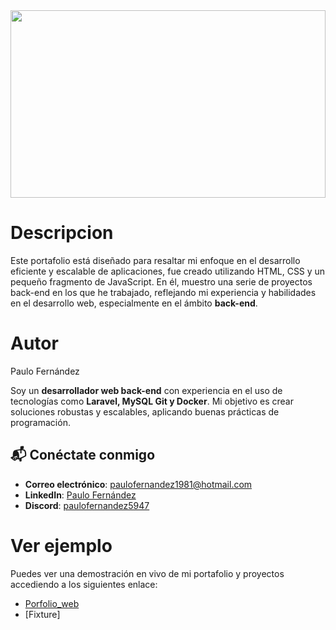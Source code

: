 <img src="https://user-images.githubusercontent.com/71606159/162444299-541a3791-73d4-463e-a716-95222399df00.jpg" width="100%" height="300px" />

# Descripcion
Este portafolio está diseñado para resaltar mi enfoque en el desarrollo eficiente y escalable de aplicaciones, fue creado utilizando HTML, CSS y un pequeño fragmento de JavaScript. En él, muestro una serie de proyectos back-end en los que he trabajado, reflejando mi experiencia y habilidades en el desarrollo web, especialmente en el ámbito **back-end**.

# Autor
Paulo Fernández

Soy un **desarrollador web back-end** con experiencia en el uso de tecnologías como **Laravel, MySQL Git y Docker**. Mi objetivo es crear soluciones robustas y escalables, aplicando buenas prácticas de programación.

## 📬 Conéctate conmigo

- **Correo electrónico**: [paulofernandez1981@hotmail.com](mailto:paulofernandez1981@hotmail.com)
- **LinkedIn**: [Paulo Fernández](https://linkedin.com/in/paulofernández)
- **Discord**: [paulofernandez5947](https://discord.com/channels/@me/1217897180367425617)

# Ver ejemplo

Puedes ver una demostración en vivo de mi portafolio y proyectos accediendo a los siguientes enlace:
* [Porfolio_web](https://paulofernandez.github.io/porfolio/)
* [Fixture]

